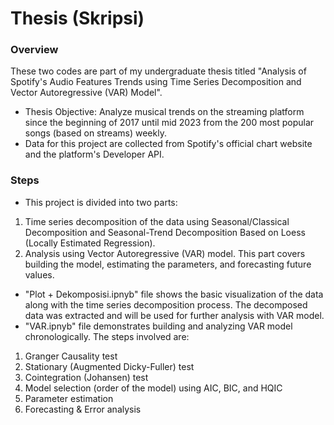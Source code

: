 # Thesis (Skripsi)

### Overview
These two codes are part of my undergraduate thesis titled "Analysis of Spotify's Audio Features Trends using Time Series Decomposition and Vector Autoregressive (VAR) Model".
- Thesis Objective: Analyze musical trends on the streaming platform since the beginning of 2017 until mid 2023 from the 200 most popular songs (based on streams) weekly.
- Data for this project are collected from Spotify's official chart website and the platform's Developer API.

### Steps
- This project is divided into two parts:
1. Time series decomposition of the data using Seasonal/Classical Decomposition and Seasonal-Trend Decomposition Based on Loess (Locally Estimated Regression).
2. Analysis using Vector Autoregressive (VAR) model. This part covers building the model, estimating the parameters, and forecasting future values. 
- "Plot + Dekomposisi.ipnyb" file shows the basic visualization of the data along with the time series decomposition process. The decomposed data was extracted and will be used for further analysis with VAR model.
- "VAR.ipnyb" file demonstrates building and analyzing VAR model chronologically. The steps involved are:
1. Granger Causality test
2. Stationary (Augmented Dicky-Fuller) test
3. Cointegration (Johansen) test
4. Model selection (order of the model) using AIC, BIC, and HQIC
5. Parameter estimation
6. Forecasting & Error analysis
